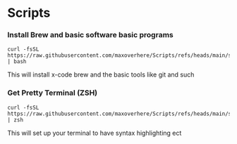 # Scripts

### Install Brew and basic software basic programs

```
curl -fsSL https://raw.githubusercontent.com/maxoverhere/Scripts/refs/heads/main/setup_brew.sh | bash
```

This will install x-code brew and the basic tools like git and such

### Get Pretty Terminal (ZSH)

```
curl -fsSL https://raw.githubusercontent.com/maxoverhere/Scripts/refs/heads/main/setup_terminal.sh | zsh
```

This will set up your terminal to have syntax highlighting ect
